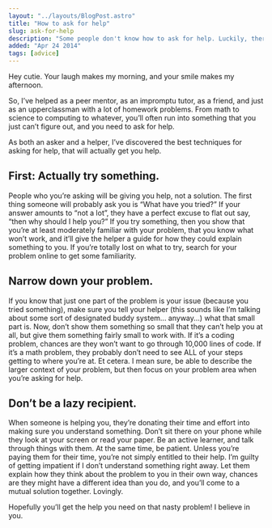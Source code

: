 ```yaml
---
layout: "../layouts/BlogPost.astro"
title: "How to ask for help"
slug: ask-for-help
description: "Some people don't know how to ask for help. Luckily, there's a proper way to do it."
added: "Apr 24 2014"
tags: [advice]
---
```


Hey cutie. Your laugh makes my morning, and your smile makes my afternoon.

So, I’ve helped as a peer mentor, as an impromptu tutor, as a friend, and just as an upperclassman with a lot of homework problems. From math to science to computing to whatever, you’ll often run into something that you just can’t figure out, and you need to ask for help.

As both an asker and a helper, I’ve discovered the best techniques for asking for help, that will actually get you help.

## First: Actually try something.

People who you’re asking will be giving you help, not a solution.
The first thing someone will probably ask you is “What have you tried?”
If your answer amounts to “not a lot”, they have a perfect excuse to flat out say, “then why should I help you?”
If you try something, then you show that you’re at least moderately familiar with your problem, that you know what won’t work, and it’ll give the helper a guide for how they could explain something to you.
If you’re totally lost on what to try, search for your problem online to get some familiarity.

## Narrow down your problem.

If you know that just one part of the problem is your issue (because you tried something), make sure you tell your helper (this sounds like I’m talking about some sort of designated buddy system... anyway...) what that small part is.
Now, don’t show them something so small that they can’t help you at all, but give them something fairly small to work with.
If it’s a coding problem, chances are they won’t want to go through 10,000 lines of code.
If it’s a math problem, they probably don’t need to see ALL of your steps getting to where you’re at. Et cetera.
I mean sure, be able to describe the larger context of your problem, but then focus on your problem area when you’re asking for help.

## Don’t be a lazy recipient.

When someone is helping you, they’re donating their time and effort into making sure you understand something.
Don’t sit there on your phone while they look at your screen or read your paper.
Be an active learner, and talk through things with them. At the same time, be patient.
Unless you’re paying them for their time, you’re not simply entitled to their help.
I’m guilty of getting impatient if I don’t understand something right away.
Let them explain how they think about the problem to you in their own way, chances are they might have a different idea than you do, and you’ll come to a mutual solution together.
Lovingly.

Hopefully you’ll get the help you need on that nasty problem! I believe in you.
